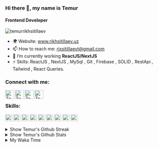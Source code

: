 ### Hi there 👋, my name is Temur
#### Frontend Developer

<p align="left"> <img src="https://komarev.com/ghpvc/?username=temurrikhsitillaev&label=Profile%20views&color=0e75b6&style=flat" alt="temurrikhsitillaev" /> </p>


- 🌍 Website: www.rikhsitillaev.uz
- 📫 How to reach me: rixsitillaevt@gmail.com 
- 🌱 I’m currently working **ReactJS/NextJS**
- ⚡ Skills: ReactJS , NextJS , MySql , Git , Firebase , SOLID , RestApi , Tailwind , React Queries. 

### Connect with me:

[<img align="left" alt="Temur | Website" width="28px" src="https://www.vectorlogo.zone/logos/telegram/telegram-tile.svg" />][telegram]
[<img align="left" alt="Temur | Gmail" width="28px" src="https://www.vectorlogo.zone/logos/gmail/gmail-tile.svg" />][mail]
[<img align="left" alt="Temur | Twitter" width="28px" src="https://www.vectorlogo.zone/logos/twitter/twitter-tile.svg" />][twitter]
[<img align="left" alt="Temur | LinkedIn" width="28px" src="https://www.vectorlogo.zone/logos/linkedin/linkedin-tile.svg" />][linkedin]
<br>

### Skills:

<p align="left">
  <img src="https://www.vectorlogo.zone/logos/javascript/javascript-icon.svg" alt="js" width="22" height="22"/>
  <img src="https://www.vectorlogo.zone/logos/reactjs/reactjs-icon.svg" alt="reactjs" width="22" height="22"/>
  <img src="https://www.vectorlogo.zone/logos/nextjs/nextjs-icon.svg" alt="nextjs" width="22" height="22"/>
  <img src="https://www.vectorlogo.zone/logos/figma/figma-icon.svg" alt="figma" width="22" height="22"/>
  <img src="https://www.vectorlogo.zone/logos/firebase/firebase-icon.svg" alt="firebase" width="22" height="22"/> 
  <img src="https://www.vectorlogo.zone/logos/git-scm/git-scm-icon.svg" alt="git" width="22" height="22"/> 
  <img src="https://www.vectorlogo.zone/logos/mysql/mysql-icon.svg" alt="mysql" width="22" height="22"/> 
  <img src="https://www.vectorlogo.zone/logos/canva/canva-icon.svg" alt="canva" width="22" height="22"/>
  <img src="https://www.vectorlogo.zone/logos/w3_html5/w3_html5-icon.svg" alt="html" width="22" height="22"/>

</p>

<details>
  <summary> Show Temur's Github Streak</summary>
  <br>
  
[![GitHub Streak](https://github-readme-streak-stats.herokuapp.com?user=TemurRikhsitillaev&theme=dark&border_radius=4&mode=weekly)](https://git.io/streak-stats)

</details>

<details>
  <summary> Show Temur's Github Stats</summary>
  <br>
  
  <a href="#">
    <img align="left" src="https://github-readme-stats.vercel.app/api/top-langs/?username=TemurRikhsitillaev&layout=compact&hide=html" alt="TemurRikhsitillaev" />
  </a>
  
  <a href="#">
   >&nbsp;<img align="center" src="https://github-readme-stats.vercel.app/api?username=TemurRikhsitillaev&show_icons=true" alt="TemurRikhsitillaev" />
  </a>
  
![GitHub followers](https://img.shields.io/github/followers/TemurRikhsitillaev?logo=GitHub&style=for-the-badge)
  
  <p align="left"> <a href="https://github.com/ryo-ma/github-profile-trophy"><img src="https://github-profile-trophy.vercel.app/?username=TemurRikhsitillaev" alt="TemurRikhsitillaev" /></a> </p>
  
  
  <img align="center" src = "https://profile-counter.glitch.me/Bilol4391/count.svg" alt ="Loading...">
</details>


[telegram]: http://t.me/Dendi4890
[mail]: rixsitillaevt@gmail.com
[twitter]: https://twitter.com/Dendi4890
[linkedin]: https://www.linkedin.com/in/temur-rikhsitillaev-41496a25a/
[github]: https://github.com/TemurRikhsitillaev


<details>
  <summary> My Waka Time</summary>
  <a href="https://wakatime.com/@dendi4890"><img src="https://wakatime.com/photo/018d01d0-d259-490d-ae37-1dc8a9b3d5db?s=420&cache=false&time=1733311640.909573" alt="Total time coded since January 13 2024" width="100px" height="100px" /></a>
  <br>
  
[![StcAndroid's wakatime stats](https://github-readme-stats.vercel.app/api/wakatime?username=@dendi4890&theme=radical)](https://wakatime.com/@professorDeveloper)

</details>
